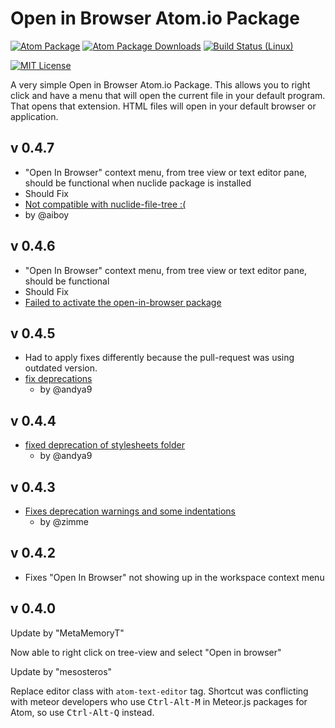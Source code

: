 # Open in Browser Atom.io Package

[![Atom Package](https://img.shields.io/apm/v/open-in-browser.svg)](https://atom.io/packages/open-in-browser)
[![Atom Package Downloads](https://img.shields.io/apm/dm/open-in-browser.svg)](https://atom.io/packages/open-in-browser)
[![Build Status (Linux)](https://travis-ci.org/magbicaleman/open-in-browser.svg?branch=master)](https://travis-ci.org/magbicaleman/open-in-browser)
<!-- [![Build Status (Windows)](https://ci.appveyor.com/api/projects/status/XXXXXXXXX?svg=true)](https://ci.appveyor.com/project/magbicaleman/open-in-browser) -->
[![MIT License](http://img.shields.io/badge/license-MIT-blue.svg?style=flat)](https://github.com/magbicaleman/open-in-browser/blob/master/LICENSE.md)

A very simple Open in Browser Atom.io Package. This allows you to right click
and have a menu that will open the current file in your default program. That
opens that extension. HTML files will open in your default browser or
application.

## v 0.4.7
* "Open In Browser" context menu, from tree view or text editor pane, should be
  functional when nuclide package is installed
* Should Fix
 * [Not compatible with nuclide-file-tree :(](https://github.com/magbicaleman/open-in-browser/issues/29)
 * by @aiboy

## v 0.4.6
* "Open In Browser" context menu, from tree view or text editor pane, should be
  functional
* Should Fix
 * [Failed to activate the open-in-browser package](https://github.com/magbicaleman/open-in-browser/issues/17)

## v 0.4.5
* Had to apply fixes differently because the pull-request was using outdated version.
* [fix deprecations](https://github.com/andya9/open-in-browser/commit/de3e796bd6f26e3e87c43ac56664b58f7558c93e)
  * by @andya9

## v 0.4.4

* [fixed deprecation of stylesheets folder](https://github.com/magbicaleman/open-in-browser/pull/14)
  * by @andya9

## v 0.4.3

* [Fixes deprecation warnings and some indentations](https://github.com/magbicaleman/open-in-browser/pull/12)
  * by @zimme


## v 0.4.2

* Fixes "Open In Browser" not showing up in the workspace context menu

## v 0.4.0


Update by "MetaMemoryT"

Now able to right click on tree-view and select "Open in browser"

Update by "mesosteros"

Replace editor class with `atom-text-editor` tag.
Shortcut was conflicting with meteor developers who use <kbd>Ctrl-Alt-M</kbd> in
Meteor.js packages for Atom, so use <kbd>Ctrl-Alt-Q</kbd> instead.
